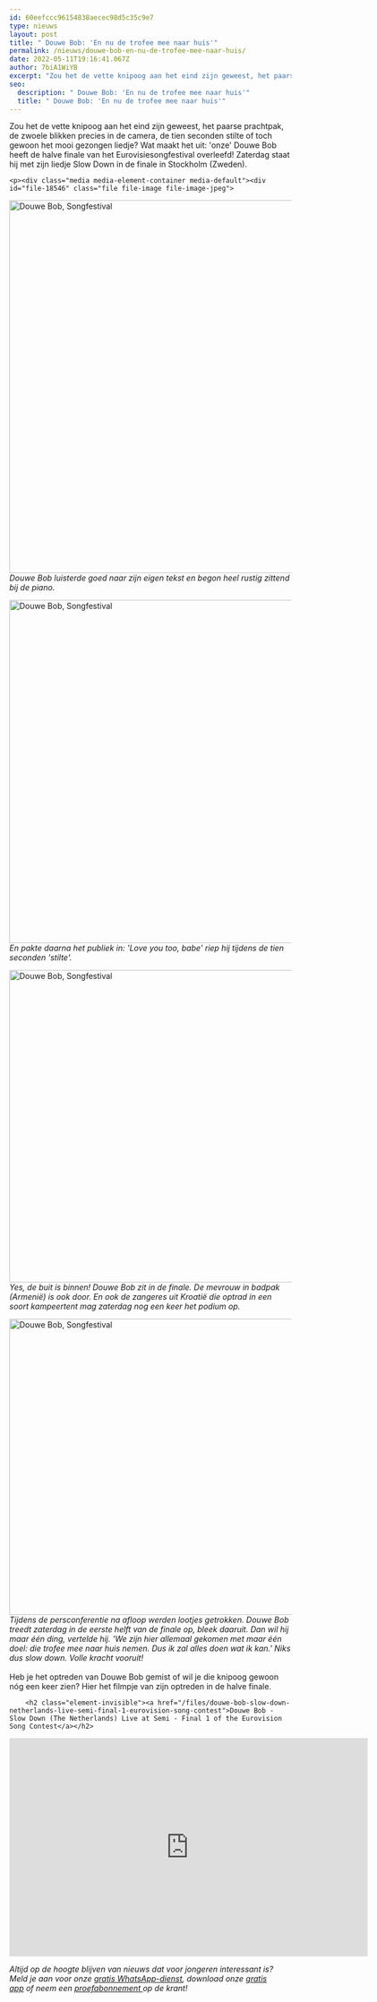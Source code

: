 ```yaml
---
id: 60eefccc96154838aecec98d5c35c9e7
type: nieuws
layout: post
title: " Douwe Bob: 'En nu de trofee mee naar huis'"
permalink: /nieuws/douwe-bob-en-nu-de-trofee-mee-naar-huis/
date: 2022-05-11T19:16:41.067Z
author: 7biA1WiYB
excerpt: "Zou het de vette knipoog aan het eind zijn geweest, het paarse prachtpak, de zwoele blikken precies in de camera, de tien seconden stilte of toch gewoon het mooi gezongen liedje? Wat maakt het uit: 'onze' Douwe Bob heeft de halve finale van het Eurovisiesongfestival overleefd! Zaterdag staat hij met zijn liedje Slow Down in de finale in Stockholm (Zweden).  "
seo:
  description: " Douwe Bob: 'En nu de trofee mee naar huis'"
  title: " Douwe Bob: 'En nu de trofee mee naar huis'"
---
```

Zou het de vette knipoog aan het eind zijn geweest, het paarse prachtpak, de zwoele blikken precies in de camera, de tien seconden stilte of toch gewoon het mooi gezongen liedje? Wat maakt het uit: 'onze' Douwe Bob heeft de halve finale van het Eurovisiesongfestival overleefd! Zaterdag staat hij met zijn liedje Slow Down in de finale in Stockholm (Zweden).  

    <p><div class="media media-element-container media-default"><div id="file-18546" class="file file-image file-image-jpeg">

        
  
  <div class="content">
    <img alt="Douwe Bob, Songfestival" title="Foto ANP" height="666" width="850" class="media-element file-default" src="https://7dagen.netlify.app/sites/default/files/ANP-45562608%207days.jpg">  </div>

  
</div>
</div><em>Douwe Bob luisterde goed naar zijn eigen tekst en begon heel rustig zittend bij de piano.</em>
<p><div class="media media-element-container media-default"><div id="file-18547" class="file file-image file-image-jpeg">

        
  
  <div class="content">
    <img alt="Douwe Bob, Songfestival" title="Foto ANP" height="613" width="850" class="media-element file-default" src="https://7dagen.netlify.app/sites/default/files/ANP-45562603%207days.jpg">  </div>

  
</div>
</div><em>En pakte daarna het publiek in: 'Love you too, babe' riep hij tijdens de tien seconden 'stilte'.</em>
<p><div class="media media-element-container media-default"><div id="file-18548" class="file file-image file-image-jpeg">

        
  
  <div class="content">
    <img alt="Douwe Bob, Songfestival" title="Foto ANP" height="558" width="850" class="media-element file-default" src="https://7dagen.netlify.app/sites/default/files/ANP-45566109%207days.jpg">  </div>

  
</div>
</div><em>Yes, de buit is binnen! Douwe Bob zit in de finale. De mevrouw in badpak (Armenië) is ook door. En ook de zangeres uit Kroatië die optrad in een soort kampeertent mag zaterdag nog een keer het podium op.</em>
<p><div class="media media-element-container media-default"><div id="file-18549" class="file file-image file-image-jpeg">

        
  
  <div class="content">
    <img alt="Douwe Bob, Songfestival" title="Foto ANP" height="529" width="850" class="media-element file-default" src="https://7dagen.netlify.app/sites/default/files/ANP-45568061%207days.jpg">  </div>

  
</div>
</div><em>Tijdens de persconferentie na afloop werden lootjes getrokken. Douwe Bob treedt zaterdag in de eerste helft van de finale op, bleek daaruit. Dan wil hij maar één ding, vertelde hij. 'We zijn hier allemaal gekomen met maar één doel: die trofee mee naar huis nemen. Dus ik zal alles doen wat ik kan.' Niks dus slow down. Volle kracht vooruit!</em><br><br>Heb je het optreden van Douwe Bob gemist of wil je die knipoog gewoon nóg een keer zien? Hier het filmpje van zijn optreden in de halve finale.
<p><div class="media media-element-container media-default"><div id="file-18550" class="file file-video file-video-youtube">

        <h2 class="element-invisible"><a href="/files/douwe-bob-slow-down-netherlands-live-semi-final-1-eurovision-song-contest">Douwe Bob - Slow Down (The Netherlands) Live at Semi - Final 1 of the Eurovision Song Contest</a></h2>
    
  
  <div class="content">
    <div class="media-youtube-video media-element file-default media-youtube-1">
  <iframe class="media-youtube-player" width="640" height="390" title="Douwe Bob - Slow Down (The Netherlands) Live at Semi - Final 1 of the Eurovision Song Contest" src="https://www.youtube.com/embed/JKwys-Y_0u0?wmode=opaque&controls=" name="Douwe Bob - Slow Down (The Netherlands) Live at Semi - Final 1 of the Eurovision Song Contest" frameborder="0" allowfullscreen="">Video van Douwe Bob - Slow Down (The Netherlands) Live at Semi - Final 1 of the Eurovision Song Contest</iframe>
</div>
  </div>

  
</div>
</div>
<p><em>Altijd op de hoogte blijven van nieuws dat voor jongeren interessant is? Meld je aan voor onze <a href="https://7dagen.netlify.app/whatsapp">gratis WhatsApp-dienst</a>, download onze <a href="https://7dagen.netlify.app/app">gratis app</a> of neem een <a href="https://abonneren.sevendays.nl/abonneren/abonnementen/ae/artikel">proefabonnement </a>op de krant!</em></p>  
